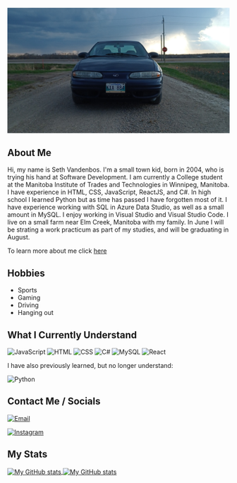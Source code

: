 ![JDM Cars](./assets/updatedCar.jpg "My Car")

## About Me
Hi, my name is Seth Vandenbos. I'm a small town kid, born in 2004, who is trying his hand at Software Development. I am currently a College student at the Manitoba Institute of Trades and Technologies in Winnipeg, Manitoba. I have experience in HTML, CSS, JavaScript, ReactJS, and C#. In high school I learned Python but as time has passed I have forgotten most of it. I have experience working with SQL in Azure Data Studio, as well as a small amount in MySQL. I enjoy working in Visual Studio and Visual Studio Code. I live on a small farm near Elm Creek, Manitoba with my family. In June I will be strating a work practicum as part of my studies, and will be graduating in August.

To learn more about me click [here](https://daboss02.github.io/about-me/)
## Hobbies
<ul>
  <li>
    Sports
  </li>
  <li>
    Gaming
  </li>
  <li>
    Driving
  </li>
  <li>
    Hanging out
  </li>
</ul>

## What I Currently Understand

![JavaScript](https://img.shields.io/badge/code-javascript-informational?style=for-the-badge&logo=javascript&logoColor=DDE4E4&color=65768F)
![HTML](https://img.shields.io/badge/web-html-informational?style=for-the-badge&logo=html5&logoColor=DDE4E4&color=65768F)
![CSS](https://img.shields.io/badge/web-css-informational?style=for-the-badge&logo=css3&logoColor=DDE4E4&color=65768F)
![C#](https://img.shields.io/badge/code-c%23-%23239120.svg?style=for-the-badge&logo=c-sharp&logoColor=DDE4E4&color=65768F)
![MySQL](https://img.shields.io/badge/database-mysql-%2300f.svg?style=for-the-badge&logo=mysql&logoColor=DDE4E4&color=65768F)
![React](https://img.shields.io/badge/framework-React-20232A?style=for-the-badge&logo=react&logoColor=DDE4E4&color=65768F)

I have also previously learned, but no longer understand:

![Python](https://img.shields.io/badge/code-python-informational?style=for-the-badge&logo=python&logoColor=DDE4E4&color=65768F)

## Contact Me / Socials

[![Email](https://img.shields.io/badge/email-informational?style=for-the-badge&logo=microsoft-outlook&logoColor=DDE4E4&color=65768F)](mailto:seth.vdbos@gmail.com)

[![Instagram](https://img.shields.io/badge/instagram-informational?style=for-the-badge&logo=instagram&logoColor=DDE4E4&color=65768F)](https://www.instagram.com/daboss_202/)

## My Stats

<a href="https://github.com/daBoss02">
  <img height="205px" align="center" src="https://github-readme-stats.vercel.app/api?username=daBoss02&theme=cobalt" alt="My GitHub stats" />
</a>
<a href="https://github.com/mrspecht">
  <img align="center" src="https://github-readme-stats.vercel.app/api/top-langs/?username=daBoss02&theme=cobalt&" alt="My 
  GitHub stats"/>
</a>



<!---
daBoss02/daBoss02 is a ✨ special ✨ repository because its `README.md` (this file) appears on your GitHub profile.
You can click the Preview link to take a look at your changes.
--->
